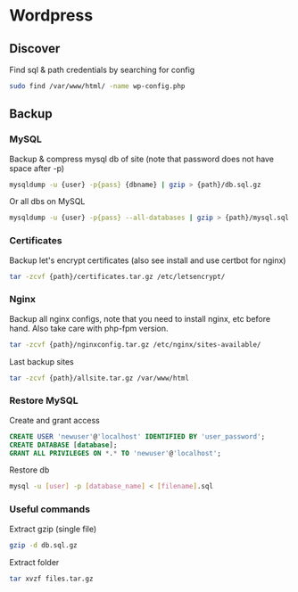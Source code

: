 # Wordpress

## Discover

Find sql & path credentials by searching for config

```bash
sudo find /var/www/html/ -name wp-config.php
```

## Backup

### MySQL

Backup & compress mysql db of site (note that password does not have space after -p)

```bash
mysqldump -u {user} -p{pass} {dbname} | gzip > {path}/db.sql.gz
```

Or all dbs on MySQL

```bash
mysqldump -u {user} -p{pass} --all-databases | gzip > {path}/mysql.sql.gz
```

### Certificates

Backup let's encrypt certificates (also see install and use certbot for nginx)

```bash
tar -zcvf {path}/certificates.tar.gz /etc/letsencrypt/
```

### Nginx

Backup all nginx configs, note that you need to install nginx, etc before hand. Also take care with php-fpm version.

```bash
tar -zcvf {path}/nginxconfig.tar.gz /etc/nginx/sites-available/
```

Last backup sites

```bash
tar -zcvf {path}/allsite.tar.gz /var/www/html
```

### Restore MySQL

Create and grant access

```sql
CREATE USER 'newuser'@'localhost' IDENTIFIED BY 'user_password';
CREATE DATABASE [database];
GRANT ALL PRIVILEGES ON *.* TO 'newuser'@'localhost';
```

Restore db

```bash
mysql -u [user] -p [database_name] < [filename].sql
```

### Useful commands

Extract gzip (single file)

```bash
gzip -d db.sql.gz
```

Extract folder

```bash
tar xvzf files.tar.gz
```
